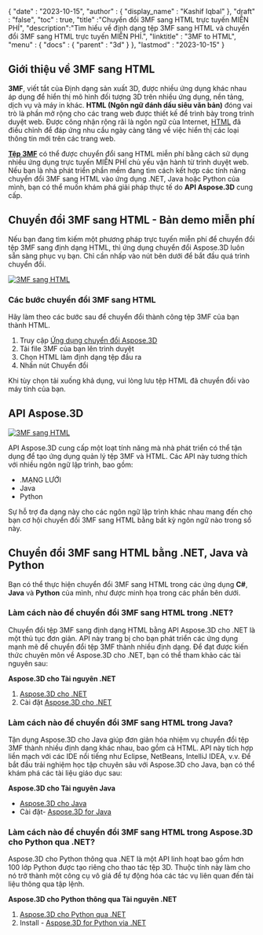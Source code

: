 {
  "date" : "2023-10-15",
  "author" : {
    "display_name" : "Kashif Iqbal"
},
  "draft" : "false",
  "toc" : true,
  "title" :"Chuyển đổi 3MF sang HTML trực tuyến MIỄN PHÍ",
  "description":"Tìm hiểu về định dạng tệp 3MF sang HTML và chuyển đổi 3MF sang HTML trực tuyến MIỄN PHÍ.",
  "linktitle" : "3MF to HTML",
  "menu" : {
    "docs" : {
      "parent" : "3d"
}
},
  "lastmod" : "2023-10-15"
}

## Giới thiệu về 3MF sang HTML

**3MF**, viết tắt của Định dạng sản xuất 3D, được nhiều ứng dụng khác nhau áp dụng để hiển thị mô hình đối tượng 3D trên nhiều ứng dụng, nền tảng, dịch vụ và máy in khác. **HTML (Ngôn ngữ đánh dấu siêu văn bản)** đóng vai trò là phần mở rộng cho các trang web được thiết kế để trình bày trong trình duyệt web. Được công nhận rộng rãi là ngôn ngữ của Internet, [HTML](/vi/web/html/) đã điều chỉnh để đáp ứng nhu cầu ngày càng tăng về việc hiển thị các loại thông tin mới trên các trang web.

**[Tệp 3MF](/vi/3d/3mf/)** có thể được chuyển đổi sang HTML miễn phí bằng cách sử dụng nhiều ứng dụng trực tuyến MIỄN PHÍ chủ yếu vận hành từ trình duyệt web. Nếu bạn là nhà phát triển phần mềm đang tìm cách kết hợp các tính năng chuyển đổi 3MF sang HTML vào ứng dụng .NET, Java hoặc Python của mình, bạn có thể muốn khám phá giải pháp thực tế do **API Aspose.3D** cung cấp.

## Chuyển đổi 3MF sang HTML - Bản demo miễn phí

Nếu bạn đang tìm kiếm một phương pháp trực tuyến miễn phí để chuyển đổi tệp 3MF sang định dạng HTML, thì ứng dụng chuyển đổi Aspose.3D luôn sẵn sàng phục vụ bạn. Chỉ cần nhấp vào nút bên dưới để bắt đầu quá trình chuyển đổi.

[![3MF sang HTML](../3mf-to-html.png)](https://products.aspose.app/3d/conversion/3mf-to-html)

### Các bước chuyển đổi 3MF sang HTML

Hãy làm theo các bước sau để chuyển đổi thành công tệp 3MF của bạn thành HTML.

1. Truy cập [Ứng dụng chuyển đổi Aspose.3D](https://products.aspose.app/3d/conversion/3MF-to-html)
1. Tải file 3MF của bạn lên trình duyệt
1. Chọn HTML làm định dạng tệp đầu ra
1. Nhấn nút Chuyển đổi

Khi tùy chọn tải xuống khả dụng, vui lòng lưu tệp HTML đã chuyển đổi vào máy tính của bạn.

## API Aspose.3D

[![3MF sang HTML](../try-aspose-3d.png)](https://products.aspose.com/3d/)

API Aspose.3D cung cấp một loạt tính năng mà nhà phát triển có thể tận dụng để tạo ứng dụng quản lý tệp 3MF và HTML. Các API này tương thích với nhiều ngôn ngữ lập trình, bao gồm:

* .MẠNG LƯỚI
* Java
* Python

Sự hỗ trợ đa dạng này cho các ngôn ngữ lập trình khác nhau mang đến cho bạn cơ hội chuyển đổi 3MF sang HTML bằng bất kỳ ngôn ngữ nào trong số này.

## Chuyển đổi 3MF sang HTML bằng .NET, Java và Python

Bạn có thể thực hiện chuyển đổi 3MF sang HTML trong các ứng dụng **C#**, **Java** và **Python** của mình, như được minh họa trong các phần bên dưới.

### Làm cách nào để chuyển đổi 3MF sang HTML trong .NET?

Chuyển đổi tệp 3MF sang định dạng HTML bằng API Aspose.3D cho .NET là một thủ tục đơn giản. API này trang bị cho bạn phát triển các ứng dụng mạnh mẽ để chuyển đổi tệp 3MF thành nhiều định dạng. Để đạt được kiến thức chuyên môn về Aspose.3D cho .NET, bạn có thể tham khảo các tài nguyên sau:

**Aspose.3D cho Tài nguyên .NET**

1. [Aspose.3D cho .NET](https://products.aspose.com/3d/net/)
1. Cài đặt [Aspose.3D cho .NET](https://docs.aspose.com/3d/net/installation/)

### Làm cách nào để chuyển đổi 3MF sang HTML trong Java?

Tận dụng Aspose.3D cho Java giúp đơn giản hóa nhiệm vụ chuyển đổi tệp 3MF thành nhiều định dạng khác nhau, bao gồm cả HTML. API này tích hợp liền mạch với các IDE nổi tiếng như Eclipse, NetBeans, IntelliJ IDEA, v.v. Để bắt đầu trải nghiệm học tập chuyên sâu với Aspose.3D cho Java, bạn có thể khám phá các tài liệu giáo dục sau:

**Aspose.3D cho Tài nguyên Java**

* [Aspose.3D cho Java](https://products.aspose.com/3d/java/)
* Cài đặt- [Aspose.3D for Java](https://docs.aspose.com/3d/java/installation/)

### Làm cách nào để chuyển đổi 3MF sang HTML trong Aspose.3D cho Python qua .NET?

Aspose.3D cho Python thông qua .NET là một API linh hoạt bao gồm hơn 100 lớp Python được tạo riêng cho thao tác tệp 3D. Thuộc tính này làm cho nó trở thành một công cụ vô giá để tự động hóa các tác vụ liên quan đến tài liệu thông qua tập lệnh.

**Aspose.3D cho Python thông qua Tài nguyên .NET**

1. [Aspose.3D cho Python qua .NET](https://products.aspose.com/3d/python-net/)
1. Install - [Aspose.3D for Python via .NET](https://releases.aspose.com/3d/python-net/)
